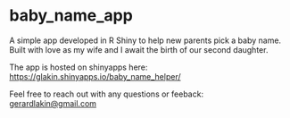 # baby_name_app
A simple app developed in R Shiny to help new parents pick a baby name. Built with love as my wife and I await the birth of our second daughter.

The app is hosted on shinyapps here: https://glakin.shinyapps.io/baby_name_helper/

Feel free to reach out with any questions or feeback: gerardlakin@gmail.com
